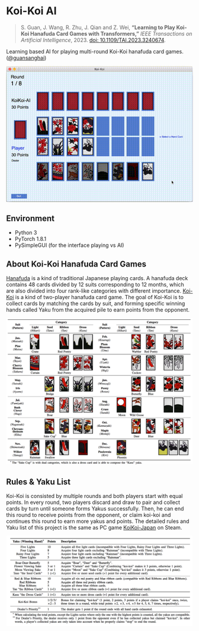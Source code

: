 # Koi-Koi AI

>S. Guan, J. Wang, R. Zhu, J. Qian and Z. Wei, **“Learning to Play Koi-Koi Hanafuda Card Games with Transformers,”** *IEEE Transactions on Artificial Intelligence*, 2023. [doi: 10.1109/TAI.2023.3240674](https://www.researchgate.net/publication/367466306_Learning_to_Play_Koi-Koi_Hanafuda_Card_Games_with_Transformers).

Learning based AI for playing multi-round Koi-Koi hanafuda card games. ([@guansanghai](https://github.com/guansanghai))

![Play Interface](/markdown/Kapture.gif)

## Environment

* Python 3
* PyTorch 1.8.1
* PySimpleGUI (for the interface playing vs AI)

## About Koi-Koi Hanafuda Card Games

[Hanafuda](https://en.wikipedia.org/wiki/Hanafuda) is a kind of traditional Japanese playing cards. A hanafuda deck contains 48 cards divided by 12 suits corresponding to 12 months, which are also divided into four rank-like categories with different importance. [Koi-Koi](https://en.wikipedia.org/wiki/Koi-Koi) is a kind of two-player hanafuda card game. The goal of Koi-Koi is to collect cards by matching the cards by suit, and forming specific winning hands called Yaku from the acquired pile to earn points from the opponent.

![Hanafuda Deck](/markdown/koikoi_deck.png)

## Rules & Yaku List

Koi-Koi is consisted by multiple rounds and both players start with equal points. In every round, two players discard and draw to pair and collect cards by turn until someone forms Yakus successfully. Then, he can end this round to receive points from the opponent, or claim koi-koi and continues this round to earn more yakus and points. The detailed rules and Yaku list of this project is the same as PC game [KoiKoi-Japan](https://store.steampowered.com/app/364930/KoiKoi_Japan_Hanafuda_playing_cards/) on Steam.

![Yaku List](/markdown/koikoi_yaku.png)

